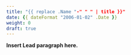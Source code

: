 ```yaml
---
title: "{{ replace .Name "-" " " | title }}"
date: {{ dateFormat "2006-01-02" .Date }}
weight: 0
draft: true
---
```


**Insert Lead paragraph here.**